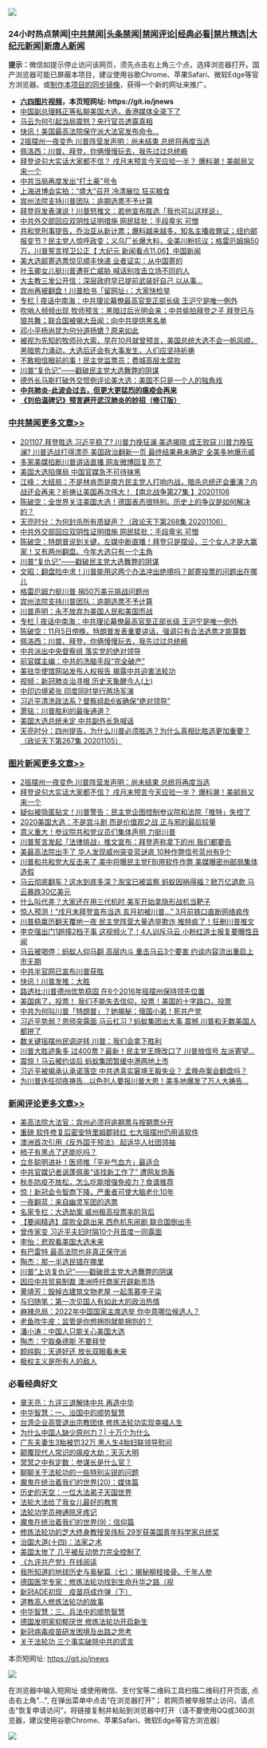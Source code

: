 ![](https://raw.githubusercontent.com/fqnews/bnews/master/64photo/fqnews-qr.jpg)

<div id="tt">
<h3>24小时热点禁闻|<a href="#%E4%B8%AD%E5%85%B1%E7%A6%81%E9%97%BB%E6%9B%B4%E5%A4%9A%E6%96%87%E7%AB%A0">中共禁闻</a>|<a href="#%E5%9B%BE%E7%89%87%E6%96%B0%E9%97%BB%E6%9B%B4%E5%A4%9A%E6%96%87%E7%AB%A0">头条禁闻</a>|<a href="#%E6%96%B0%E9%97%BB%E8%AF%84%E8%AE%BA%E6%9B%B4%E5%A4%9A%E6%96%87%E7%AB%A0">禁闻评论|<a href="#%E5%BF%85%E7%9C%8B%E7%BB%8F%E5%85%B8%E5%A5%BD%E6%96%87">经典必看|<a href="/video.md#%E7%A6%81%E7%89%87%E7%B2%BE%E9%80%89">禁片精选</a>|<a href="https://github.com/fqnews/djy/blob/master/gb/nf1351518.md#1">大纪元新闻</a>|<a href="https://github.com/fqnews/ntdtv/blob/master/gb/prog204.md#1">新唐人新闻</a></h3>
<div><b>提示：</b>微信如提示停止访问该网页，须先点击右上角三个点，选择浏览器打开。国产浏览器可能已屏蔽本项目，建议使用谷歌Chrome、苹果Safari、微软Edge等官方浏览器。或<a href="https://github.com/fqnews/bnews/blob/master/%E5%88%B6%E4%BD%9Cgit%E7%A6%81%E9%97%BB%E9%95%9C%E5%83%8F.md">制作本项目的同步镜像</a>，获得一个新的网址来推广。</div>
<ul>
<li><b><a href="http://d1.bdrive.tk/64.mp4" target="_blank">六四图片视频</a>，本页短网址: https://git.io/jnews</b></li>
<li><a href="/baitai/20201106/1426970.md">中国副总理韩正等私聊美国大选，香港媒体全录下了</a></li>
<li><a href="/headline/20201107/1427060.md">马云为何引起当局震怒？央行官员透露真相</a></li>
<li><a href="/cnnews/20201107/1427246.md">快讯！美国最高法院保守派大法官发布命令…</a></li>
<li><a href="/topimagenews/20201107/1427050.md">2摇摆州一夜变色 川普阵营发声明：尚未结束 总统将再度当选</a></li>
<li><a href="/cbnews/20201106/1426895.md">佩洛西：川普、拜登，你俩慢慢玩去，我先过过总统瘾</a></li>
<li><a href="/topimagenews/20201107/1427028.md">拜登说句大实话大家都不信？ 戌月末预言今天应验一半？ 爆料潮！美邮局又来一个</a></li>
<li><a href="/renquan/20201107/1427233.md">中共当局再度发出“打土豪”号令</a></li>
<li><a href="/cnnews/20201107/1427112.md">上海进博会实拍：“盛大”召开 冷清展位 狂买粮食</a></li>
<li><a href="/cbnews/20201107/1427151.md">宾州法院支持川普团队：逾期选票不予计算</a></li>
<li><a href="/cnnews/20201107/1427193.md">拜登将发表演说！川普怒推文：若他宣布胜选「我也可以这样说」</a></li>
<li><a href="/cbnews/20201107/1427221.md">中共外交部回应双阴性证明措施 网民猛批：手段卑劣 可憎</a></li>
<li><a href="/bannedvideo/20201107/1427199.md">共和党刑事提告，乔治亚从新计票；爆料越来越多，知名主播收罪证；纽约邮报变节？民主党人惊呼政变；义乌厂长爆大料，全美川粉抗议；格雷厄姆捐50万，川普誓言捍卫公正【 大纪元 新闻看点11.06】中国新闻</a></li>
<li><a href="/worldnews/20201107/1427276.md">美大选邮寄选票惊见顺丰快递 业者证实：从中国寄的</a></li>
<li><a href="/cnnews/20201107/1427104.md">叶玉卿女儿挺川普遭死亡威胁 喊话别攻击立场不同的人</a></li>
<li><a href="/cnnews/20201107/1427282.md">大主教三发公开信：深层政府早已提前武装好自己 以从事...</a></li>
<li><a href="/cnnews/20201107/1427012.md">宾州再被翻盘！川普脸书「留网址」：大家快检举</a></li>
<li><a href="/cbnews/20201107/1427113.md">专栏 | 夜话中南海：中共理论幕僚最高官至正部长级 王沪宁是唯一例外</a></li>
<li><a href="/bannedvideo/20201107/1427103.md">吹哨人频频出现 牧师预言：黑暗过后光明会来；中共偷拍拜登之子 拜登已与狼共舞；联合国被揭大丑闻：向中共提供黑名单</a></li>
<li><a href="/lifebaike/20201107/1427129.md">邓小平杨尚昆为何分道扬镳？原来如此</a></li>
<li><a href="/bannedvideo/20201106/1426948.md">被视为先知的牧师孙大索，早在10月就曾预言，美国总统大选不会一帆风顺，黑暗势力涌动，大选后还会有大事发生，人们应坚持祈祷</a></li>
<li><a href="/comments/20201107/1427101.md">不敢相信眼前的事！民主党监票员：费城高层太腐败</a></li>
<li><a href="/cbnews/20201107/1426928.md">川普“复仇记”——戳破民主党大选舞弊的阴谋</a></li>
<li><a href="/worldnews/usa/20201106/1426925.md">德外长马斯打破外交惯例评论美大选：美国不只是一个人的独角戏</a></li>
<li><b><a href="/comments/20200211/1275071.md" target="_blank">中共肺炎-此波会过去，但更大更猛烈的瘟疫会再来</a></b></li>
<li><b><a href="/comments/20200207/1272816.md" target="_blank">《刘伯温碑记》预言避开武汉肺炎的妙招（修订版）</a></b></li>
</ul>
</div>

<div class="catlist">
<h3><a href="/cbnews/" target="_blank">中共禁闻</a><span><a href="/cbnews/" target="_blank" rel="nofollow">更多文章>></a></span></h3>
<ul>
<li><a href="/cbnews/20201107/1427394.md" target="_blank">201107 拜登胜选 习近平稳了? 川普力挽狂澜 美选揭晓 成王败寇 川普力挽狂澜? 川普选战打得漂亮 美国政治翻新一页 最终结果悬未确定 全美多地爆示威</a></li>
<li><a href="/cbnews/20201107/1427365.md" target="_blank">多家美媒掐断川普讲话直播 网友微博回复亮了</a></li>
<li><a href="/cbnews/20201107/1427364.md" target="_blank">美国大选陷僵局 中国官媒急不可待抹黑</a></li>
<li><a href="/cbnews/20201107/1427281.md" target="_blank">江峰：大结局：不是林肯而是南方民主党人打响内战，暗杀总统还会重演？内战还会再来？祈祷让美国再次伟大！【南北战争第27集 】20201106</a></li>
<li><a href="/cbnews/20201107/1427277.md" target="_blank">陈破空：全世界关注美国大选！德国表态很特别。历史上的争议是如何解决的？</a></li>
<li><a href="/cbnews/20201107/1427237.md" target="_blank">天亮时分：为何封杀所有质疑声？（政论天下第268集 20201106）</a></li>
<li><a href="/cbnews/20201107/1427221.md" target="_blank">中共外交部回应双阴性证明措施 网民猛批：手段卑劣 可憎</a></li>
<li><a href="/cbnews/20201107/1427212.md" target="_blank">陈破空：特朗普说到关键，左媒中断直播！拜登只是摆设，三个女人才是大赢家！又有两州翻盘。今年大选只有一个主角</a></li>
<li><a href="/cbnews/20201107/1426928.md" target="_blank">川普“复仇记”——戳破民主党大选舞弊的阴谋</a></li>
<li><a href="/cbnews/20201107/1427182.md" target="_blank">文昭：翻盘险中求！川普能用这两个办法冲出绝境吗？邮寄投票的问题出在哪儿</a></li>
<li><a href="/cbnews/20201107/1427091.md" target="_blank">格雷厄姆力挺川普 捐50万美元挑战问题州</a></li>
<li><a href="/cbnews/20201107/1427151.md" target="_blank">宾州法院支持川普团队：逾期选票不予计算</a></li>
<li><a href="/cbnews/20201107/1427158.md" target="_blank">川普声明：永不放弃为美国人民和美国而战</a></li>
<li><a href="/cbnews/20201107/1427113.md" target="_blank">专栏 | 夜话中南海：中共理论幕僚最高官至正部长级 王沪宁是唯一例外</a></li>
<li><a href="/cbnews/20201107/1427076.md" target="_blank">陈破空：11月5日傍晚，特朗普发表重要讲话，强调只有合法选票才能算数</a></li>
<li><a href="/cbnews/20201106/1426895.md" target="_blank">佩洛西：川普、拜登，你俩慢慢玩去，我先过过总统瘾</a></li>
<li><a href="/cbnews/20201106/1426886.md" target="_blank">中共派出中央督察组 落实党的绝对领导</a></li>
<li><a href="/cbnews/20201106/1426885.md" target="_blank">前官媒主编：中共的洗脑手段“完全破产”</a></li>
<li><a href="/cbnews/20201106/1426812.md" target="_blank">美驻华使馆网站发布人权报告 揭露中共迫害法轮功</a></li>
<li><a href="/cbnews/20201106/1426820.md" target="_blank">视频：新冠肺炎治寻根 历史天象醒今人(上)</a></li>
<li><a href="/cbnews/20201106/1426849.md" target="_blank">中印边境紧张 印度同时举行两场军演</a></li>
<li><a href="/cbnews/20201106/1426834.md" target="_blank">习近平清洗政法系？督察组赴6省确保“绝对领导”</a></li>
<li><a href="/cbnews/20201106/1426765.md" target="_blank">萧铭：川普胜利的最後通道？</a></li>
<li><a href="/cbnews/20201106/1426700.md" target="_blank">美国大选总统未定 中共副外长急喊话</a></li>
<li><a href="/cbnews/20201106/1426666.md" target="_blank">天亮时分：四州提告，为什么川普必须胜选？为什么真相比胜选更加重要？（政论天下第267集 20201105）</a></li>

</ul>
</div>
<div class="catlist">
<h3><a href="/topimagenews/" target="_blank">图片新闻</a><span><a href="/topimagenews/" target="_blank" rel="nofollow">更多文章>></a></span></h3>
<ul>
<li><a href="/topimagenews/20201107/1427050.md" target="_blank">2摇摆州一夜变色 川普阵营发声明：尚未结束 总统将再度当选</a></li>
<li><a href="/topimagenews/20201107/1427028.md" target="_blank">拜登说句大实话大家都不信？ 戌月末预言今天应验一半？ 爆料潮！美邮局又来一个</a></li>
<li><a href="/topimagenews/20201107/1427027.md" target="_blank">疑似被隐匿贴文！川普警告：民主党企图控制参议院和法院「推特」失控了</a></li>
<li><a href="/topimagenews/20201106/1426787.md" target="_blank">2020美国大选：不是宫斗剧 而是价值观之战 正与邪的最后较量</a></li>
<li><a href="/topimagenews/20201106/1426741.md" target="_blank">意义重大！参议院共和党议员们集体声明 力挺川普</a></li>
<li><a href="/topimagenews/20201106/1426575.md" target="_blank">川普誓言发起「法律挑战」推文宣布：拜登声称拿下的州 我们都要告</a></li>
<li><a href="/topimagenews/20201106/1426512.md" target="_blank">美最高法院出手了 华人发现威州突变蓝谜底 10种作弊信号蓝州有9个</a></li>
<li><a href="/topimagenews/20201106/1426479.md" target="_blank">川普和共和党大反击来了 美中将曝民主党FBI用软件作弊 美媒曝密州邮局集体造假</a></li>
<li><a href="/topimagenews/20201105/1426317.md" target="_blank">马云彻底翻车？这水到底多深？淘宝已被监察 蚂蚁因祸得福？掀万亿退款 马云暴跌30亿美元</a></li>
<li><a href="/topimagenews/20201105/1426203.md" target="_blank">什么叫代差？大家还在用三代机时 美军开始拿隐形战机当靶子</a></li>
<li><a href="/topimagenews/20201105/1426135.md" target="_blank">惊人预测！“戌月末拜登宣布当选 亥月初被川普…” 3月前铁口直断网络疯传</a></li>
<li><a href="/topimagenews/20201105/1425898.md" target="_blank">川普稳赢历翻天覆地一夜 民主党阵营大量选举欺诈 推特疯了！狂删川普推文</a></li>
<li><a href="/topimagenews/20201104/1425824.md" target="_blank">李克强出门1趟撞2档子事 这视频火了！4人训斥马云 小粉红道士报复要曝性丑闻</a></li>
<li><a href="/topimagenews/20201104/1425724.md" target="_blank">马云被喝停：蚂蚁人仰马翻 高层内斗 重击马云3个要害 约谈内容流出重启上市无期</a></li>
<li><a href="/topimagenews/20201104/1425637.md" target="_blank">中共半官网已宣布川普获胜</a></li>
<li><a href="/topimagenews/20201104/1425620.md" target="_blank">快讯！川普发推：大胜</a></li>
<li><a href="/topimagenews/20201104/1425619.md" target="_blank">路透社:川普德州优势稳固 在6个2016年摇摆州保持领先位置</a></li>
<li><a href="/comments/20201104/1425271.md" target="_blank">美国病了，投票！ 我们不能失去信仰，投票！美国的十字路口，投票</a></li>
<li><a href="/topimagenews/20201104/1425420.md" target="_blank">中共为何叫川普「特朗普」？她揭秘：俄国小弟！死共产党</a></li>
<li><a href="/topimagenews/20201104/1425286.md" target="_blank">习近平势弱？恩师突露面 马云杠习？蚂蚁集团出大事 震撼 川普和无数美国人都拼了</a></li>
<li><a href="/topimagenews/20201104/1425285.md" target="_blank">数关键摇摆州民调逆转 川普：我们会拿下胜利</a></li>
<li><a href="/topimagenews/20201104/1425235.md" target="_blank">川普大胜迹象多 过400票？最新！民主党王牌改口了 川普放信号 左派寄望&#8230;</a></li>
<li><a href="/topimagenews/20201104/1425213.md" target="_blank">震惊！马云被约谈后 蚂蚁集团暂缓中港两地上市</a></li>
<li><a href="/topimagenews/20201103/1425096.md" target="_blank">习近平被揭承认承诺落空 中共透真实窘境王毅失业？ 孟晚舟案会翻盘吗？</a></li>
<li><a href="/topimagenews/20201103/1424930.md" target="_blank">为川普连任彻夜祷告…以色列人要报川普大恩！美多地爆发了万人大祷告…</a></li>

</ul>
</div>
<div class="catlist">
<h3><a href="/comments/" target="_blank">新闻评论</a><span><a href="/comments/" target="_blank" rel="nofollow">更多文章>></a></span></h3>
<ul>
<li><a href="/comments/20201107/1427418.md" target="_blank">美高法院大法官：宾州必须将逾期票与按期票分开</a></li>
<li><a href="/comments/20201107/1427396.md" target="_blank">重磅 软件修复后密安特里姆郡转红 七大摇摆州仍用该软件</a></li>
<li><a href="/comments/20201107/1427352.md" target="_blank">澳洲首次引用《反外国干预法》 起诉华人社团领袖</a></li>
<li><a href="/comments/20201107/1427351.md" target="_blank">柿子有黑点了还能吃吗？</a></li>
<li><a href="/comments/20201107/1427350.md" target="_blank">立冬聪明进补！医师推「平补气血方」最适合</a></li>
<li><a href="/comments/20201107/1427335.md" target="_blank">中共官媒记者讽蓬佩奥“该找新工作了” 遭网友炮轰</a></li>
<li><a href="/comments/20201107/1427334.md" target="_blank">秋冬防疫不放松，怎么吃能增强免疫力？食谱推荐</a></li>
<li><a href="/comments/20201107/1427333.md" target="_blank">惊！新冠会令智商下降，严重者可使大脑老化10年</a></li>
<li><a href="/comments/20201107/1427317.md" target="_blank">一夜翻蓝：来自幽灵军团的选票</a></li>
<li><a href="/comments/20201107/1427313.md" target="_blank">名家专栏：大选劫案 威州极高投票率的背后</a></li>
<li><a href="/comments/20201107/1427312.md" target="_blank">【要闻精选】腐败全跳出来 西危机东闹剧 联合国倒出手</a></li>
<li><a href="/comments/20201107/1427310.md" target="_blank">曾传家变 习近平夫妇时隔10个月首度一同露面</a></li>
<li><a href="/comments/20201107/1427273.md" target="_blank">李怡：悲观看美国大选未来</a></li>
<li><a href="/comments/20201107/1427272.md" target="_blank">有巴雷特 最高法院也非真正保守派</a></li>
<li><a href="/comments/20201107/1427271.md" target="_blank">陶杰：那一半选民错在哪里</a></li>
<li><a href="/comments/20201107/1427261.md" target="_blank">川普“上访复仇记”——戳破民主党大选舞弊的阴谋</a></li>
<li><a href="/comments/20201107/1427248.md" target="_blank">因应中共贸易制裁 澳洲呼吁商家开辟新市场</a></li>
<li><a href="/comments/20201107/1427242.md" target="_blank">黄靖芳：毁掉古建筑文物老屋 一起羡慕李子柒</a></li>
<li><a href="/comments/20201107/1427241.md" target="_blank">与归随笔：第一次见国人有如此大的政治热情</a></li>
<li><a href="/comments/20201107/1427240.md" target="_blank">麻辣总局：2022年中国国家主席选举 你中意哪位候选人？</a></li>
<li><a href="/comments/20201107/1427239.md" target="_blank">老鱼吹牛皮：监管是你想拥抱就能拥抱的？</a></li>
<li><a href="/comments/20201107/1427226.md" target="_blank">潘小涛：中国人只能关心美国大选</a></li>
<li><a href="/comments/20201107/1427225.md" target="_blank">陶杰：宁取桑德斯 不要拜登</a></li>
<li><a href="/comments/20201107/1427224.md" target="_blank">颜纯鈎：天道好还 放长双眼看未来</a></li>
<li><a href="/comments/20201107/1427196.md" target="_blank">极权主义是所有人的敌人</a></li>

</ul>
</div>

<div class="catlist">
<h3>必看经典好文</h3>
<ul>
<li><a href="/comments/20131119/1029445.md" target="_blank">章天亮：九评三退解体中共 再造中华</a></li>
<li><a href="/comments/20200605/1340202.md" target="_blank">中华智慧：一、治国中的顺势智慧</a></li>
<li><a href="/comments/20200528/1335859.md" target="_blank">台湾企业高管退出宗教团体 修炼法轮功实现幸福人生</a></li>
<li><a href="/ssgc/20200715/1360940.md" target="_blank">为什么中国人缺少原创力？| 十万个为什么</a></li>
<li><a href="/cbnews/20200611/1343037.md" target="_blank">广东夫妻生3胎被罚32万 黑人生4胎妇联领导慰问</a></li>
<li><a href="/comments/20200619/783185.md" target="_blank">颠覆现代人常识的瘟疫大劫：天灭大明</a></li>
<li><a href="/tculture/20200812/1378929.md" target="_blank">冥冥之中有定数：参谋长是什么官？</a></li>
<li><a href="/comments/20190417/1114875.md" target="_blank">聊聊关于法轮功的一些特别尖锐的问题</a></li>
<li><a href="/comments/20180725/976787.md" target="_blank">魔鬼在统治着我们的世界(20)：媒体篇</a></li>
<li><a href="/tculture/20121025/73067.md" target="_blank">历史的天空：一位大法弟子天国世界</a></li>
<li><a href="/cbnews/20200516/1329218.md" target="_blank">法轮大法给了我女儿最好的教育</a></li>
<li><a href="/health/20170626/780263.md" target="_blank">法轮功学员神通除牙疼记</a></li>
<li><a href="/topimagenews/20180529/949649.md" target="_blank">魔鬼在统治着我们的世界(9)：信仰篇</a></li>
<li><a href="/comments/20190517/1129285.md" target="_blank">修炼法轮功的芝大终身教授吴伟标 29岁获美国青年科学家总统奖</a></li>
<li><a href="/cbnews/20180320/916962.md" target="_blank">治国大道(十四)：法家之术</a></li>
<li><a href="/comments/20200624/1349702.md" target="_blank">美国太惨了 几乎被反动势力完全控制了</a></li>
<li><a href="/bookonline/20131116/201057.md" target="_blank">《九评共产党》在线阅读</a></li>
<li><a href="/topimagenews/20171210/868397.md" target="_blank">我所知道的地球历史与奥秘篇（七）：揭秘柳枝接骨、千年人参</a></li>
<li><a href="/comments/20200607/783186.md" target="_blank">德国医学专家：修炼法轮功找到生命升华之路（视</a></li>
<li><a href="/headline/20200908/1392940.md" target="_blank">新冠ADE初现　疫苗将成炸弹（下）</a></li>
<li><a href="/comments/20200805/1375080.md" target="_blank">道教高人修炼法轮功的故事</a></li>
<li><a href="/comments/20200605/783248.md" target="_blank">中华智慧：三、兵法中的顺势智慧</a></li>
<li><a href="/comments/20200722/1364497.md" target="_blank">德国发明家抑郁厌世 修炼法轮功开启新生</a></li>
<li><a href="/comments/20200917/1029129.md" target="_blank">新冠病毒疫苗研发困境及出路之思考</a></li>
<li><a href="/cbnews/20200703/1354907.md" target="_blank">关于法轮功 三个事实破除中共的谎言</a></li>

</ul>
</div>

本页短网址: https://git.io/jnews

![](https://raw.githubusercontent.com/fqnews/bnews/master/64photo/fqnews-qr.jpg)

在浏览器中输入短网址 或使用微信、支付宝等二维码工具扫描二维码打开页面, 点击右上角"...", 在弹出菜单中点击“在浏览器打开”； 若网页被举报禁止访问，请点击“恢复申请访问”，将链接复制并粘贴到浏览器中打开（请不要使用QQ或360浏览器，建议使用谷歌Chrome、苹果Safari、微软Edge等官方浏览器）

![](https://raw.githubusercontent.com/fqnews/bnews/master/64photo/wx.jpg)